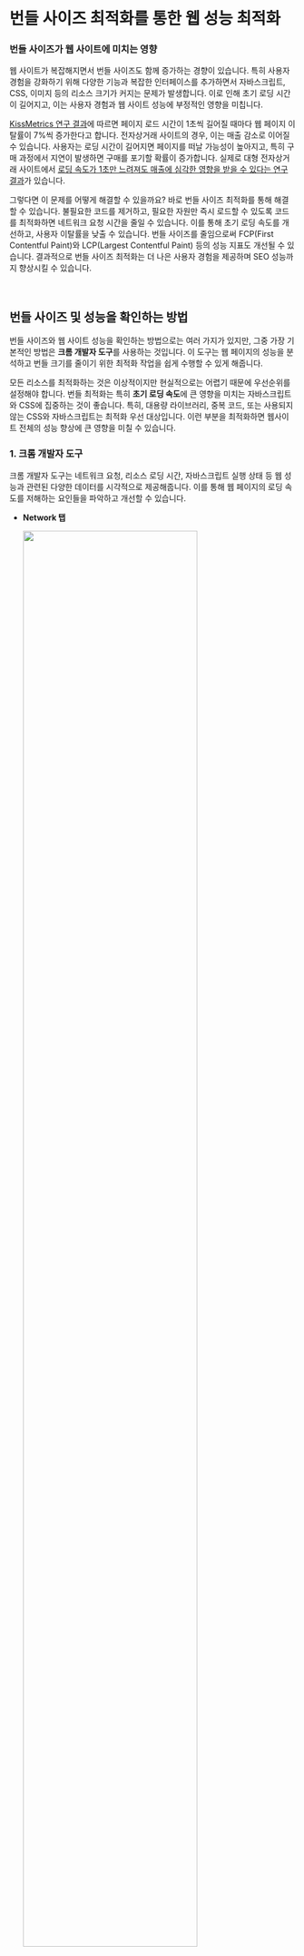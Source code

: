 # 번들 사이즈 최적화를 통한 웹 성능 최적화

### 번들 사이즈가 웹 사이트에 미치는 영향

웹 사이트가 복잡해지면서 번들 사이즈도 함께 증가하는 경향이 있습니다. 특히 사용자 경험을 강화하기 위해 다양한 기능과 복잡한 인터페이스를 추가하면서 자바스크립트, CSS, 이미지 등의 리소스 크기가 커지는 문제가 발생합니다. 이로 인해 초기 로딩 시간이 길어지고, 이는 사용자 경험과 웹 사이트 성능에 부정적인 영향을 미칩니다.

[KissMetrics 연구 결과](https://neilpatel.com/blog/loading-time/)에 따르면 페이지 로드 시간이 1초씩 길어질 때마다 웹 페이지 이탈률이 7%씩 증가한다고 합니다. 전자상거래 사이트의 경우, 이는 매출 감소로 이어질 수 있습니다. 사용자는 로딩 시간이 길어지면 페이지를 떠날 가능성이 높아지고, 특히 구매 과정에서 지연이 발생하면 구매를 포기할 확률이 증가합니다. 실제로 대형 전자상거래 사이트에서 [로딩 속도가 1초만 느려져도 매출에 심각한 영향을 받을 수 있다는 연구 결과](https://www.akamai.com/resources/white-paper/how-web-and-mobile-performance-optimize-conversion-and-user-experience)가 있습니다.

그렇다면 이 문제를 어떻게 해결할 수 있을까요? 바로 번들 사이즈 최적화를 통해 해결할 수 있습니다. 불필요한 코드를 제거하고, 필요한 자원만 즉시 로드할 수 있도록 코드를 최적화하면 네트워크 요청 시간을 줄일 수 있습니다. 이를 통해 초기 로딩 속도를 개선하고, 사용자 이탈률을 낮출 수 있습니다. 번들 사이즈를 줄임으로써 FCP(First Contentful Paint)와 LCP(Largest Contentful Paint) 등의 성능 지표도 개선될 수 있습니다. 결과적으로 번들 사이즈 최적화는 더 나은 사용자 경험을 제공하며 SEO 성능까지 향상시킬 수 있습니다.

<br/>

## 번들 사이즈 및 성능을 확인하는 방법

번들 사이즈와 웹 사이트 성능을 확인하는 방법으로는 여러 가지가 있지만, 그중 가장 기본적인 방법은 **크롬 개발자 도구**를 사용하는 것입니다. 이 도구는 웹 페이지의 성능을 분석하고 번들 크기를 줄이기 위한 최적화 작업을 쉽게 수행할 수 있게 해줍니다.

모든 리소스를 최적화하는 것은 이상적이지만 현실적으로는 어렵기 때문에 우선순위를 설정해야 합니다. 번들 최적화는 특히 **초기 로딩 속도**에 큰 영향을 미치는 자바스크립트와 CSS에 집중하는 것이 좋습니다. 특히, 대용량 라이브러리, 중복 코드, 또는 사용되지 않는 CSS와 자바스크립트는 최적화 우선 대상입니다. 이런 부분을 최적화하면 웹사이트 전체의 성능 향상에 큰 영향을 미칠 수 있습니다.

### 1. 크롬 개발자 도구

크롬 개발자 도구는 네트워크 요청, 리소스 로딩 시간, 자바스크립트 실행 상태 등 웹 성능과 관련된 다양한 데이터를 시각적으로 제공해줍니다. 이를 통해 웹 페이지의 로딩 속도를 저해하는 요인들을 파악하고 개선할 수 있습니다.

- **Network 탭**

  <img src="./image/F12_Network.png" width="80%" />

  Network 탭에서는 페이지가 로드되는 동안 발생하는 모든 네트워크 요청을 확인할 수 있습니다. 이 탭을 사용하면 웹 사이트가 로딩 중인 API 호출, 데이터 요청, 그리고 번들 파일을 포함한 모든 리소스를 분석할 수 있습니다. 각 요청의 크기와 응답 시간을 상세히 제공하기 때문에 불필요하게 큰 번들이나 느린 API 응답으로 인한 성능 저하를 쉽게 파악할 수 있습니다.

<br/>

- **Performance 탭**

  <img src="./image/F12_Performance.png" width="80%" />

  Performance 탭은 웹 페이지의 성능을 더욱 정밀하게 분석할 수 있는 도구입니다. 특정 시점의 이벤트들을 확인하여 렌더링, 페인트, 레이아웃 계산 등 다양한 단계에서 발생하는 성능 저하를 감지할 수 있습니다. 이를 통해 웹 사이트가 어떻게 렌더링되고 있는지, 그리고 번들 크기나 코드의 복잡성이 성능에 어떤 영향을 미치는지 자세히 분석할 수 있습니다.

<br/>

- **Coverage 탭**

  <img src="./image/F12_Coverage.png" width="80%" />

  Coverage 탭은 웹 페이지에서 실제로 사용된 코드와 사용되지 않은 코드를 색상으로 구분해 보여줍니다. 이를 통해 불필요한 코드를 식별하고 제거하여 번들 사이즈를 줄일 수 있습니다.

<br/>

### 2. Lighthouse

<img src="./image/Lighthouse_Logo.png" width="30%" />

Lighthouse는 구글에서 제공하는 오픈소스 자동화 도구로, 웹 사이트의 성능과 접근성, SEO, 프로그레시브 웹 앱(PWA) 지원 여부 등을 종합적으로 분석할 수 있습니다. 특히 웹 성능과 관련된 리포트를 제공하기 때문에 웹 사이트가 얼마나 빠르고 효율적으로 동작하는지 확인하는 데 유용합니다. 크롬 웹 스토어에서 설치하여 크롬 개발자 도구 내에서 실행할 수 있습니다.

<img src="./image/Lighthouse_Report.png" width="80%" />


<br/>

### 3. Webpack Bundle Analyzer

Webpack Bundle Analyzer는 Webpack 번들의 크기를 시각적으로 분석하고 최적화할 수 있는 도구입니다. 이 도구는 번들의 구조를 트리 맵(tree map) 형태로 보여주어, 어떤 모듈이 가장 많은 용량을 차지하는지, 중복된 모듈이 있는지 등을 쉽게 파악할 수 있도록 도와줍니다. 이를 통해 불필요하게 번들 사이즈를 크게 만드는 원인을 찾아내어 번들 최적화 작업을 효율적으로 진행할 수 있습니다.

<img src="./image/Webpack_Bundle_Analyzer.png" width="80%" />

- **Webpack Bundle Analyzer 설치 방법**

  다음의 명령어를 통해 설치한 뒤, 프로젝트의 Webpack 설정에 코드를 추가합니다.
  ```bash
  # NPM
  npm install --save-dev webpack-bundle-analyzer
  # Yarn
  yarn add -D webpack-bundle-analyzer
  ```

  ```js
  // webpack.config.js

  const BundleAnalyzerPlugin = require('webpack-bundle-analyzer').BundleAnalyzerPlugin;

  module.exports = {
    plugins: [
      new BundleAnalyzerPlugin()
    ]
  }
  ```

  자세한 옵션은 [webpack-bundle-analyzer github](https://www.npmjs.com/package/webpack-bundle-analyzer)에서 확인할 수 있습니다.

<br/>

## 번들 사이즈 최적화의 주요 기법

### 1. Webpack mode 설정

React에서 Webpack을 번들러로 사용하는 경우 번들 최적화를 위해 mode를 적절하게 지정하는 것이 중요합니다. [Webpack 공식 문서](https://webpack.js.org/configuration/mode/)에 따르면, Webpack의 mode 옵션은 크게 `development`, `production`, `none` 세 가지가 있고, 기본값으로는 `production`이 지정됩니다.

그렇다면 왜 Webpack의 mode 설정이 중요할까요? Webpack의 mode는 번들의 목적(개발용 또는 배포용)에 따라 최적화 수준을 결정합니다. `production` 모드에서는 코드 난독화, Tree Shaking, 파일 압축 등의 최적화 작업이 자동으로 수행되며, 결과적으로 번들 크기를 줄이고 로딩 속도를 개선합니다. Webpack 버전 5부터는 [TerserWebpackPlugin](https://webpack.js.org/plugins/terser-webpack-plugin/)이 내장되어 있어 추가적인 설정 없이도 자바스크립트 코드가 난독화되고 최적화됩니다. 반대로, `development` 모드는 디버깅과 개발 편의성을 위해 소스 맵 생성, 코드 가독성 유지 등을 기본값으로 적용하여 최적화되지 않은 번들을 생성합니다.


- **`development` 모드와 `production` 모드 비교**

  다음은 동일한 프로젝트를 `development` 모드와 `production` 모드에서 빌드한 결과를 비교한 사례입니다.

  먼저 `development` 모드에서 빌드한 프로젝트 코드를 살펴보겠습니다.

  ```js
  // webpack.config.js

  module.exports = {
    mode: 'development',
    // ... 생략
  };
  ```

  이 모드에서는 코드가 최적화되지 않으며 소스 맵(source map)이 포함되어 디버깅에 도움이 됩니다. 또한, 핫 리로딩 기능 등 개발 중 필요한 기능들이 활성화됩니다. 그러나 최종 배포용으로는 적합하지 않으며 번들 크기가 매우 커질 수 있습니다.

  <br/>

  Webpack Bundle Analyzer에서 확인한 모습은 다음과 같습니다. 

  <img src="./image/BA_development.png" width="80%" />

  위 이미지는 Webpack Bundle Analyzer로 `development` 모드에서 빌드한 번들 구조를 시각화한 결과입니다. 14.06MB의 큰 번들 파일을 확인할 수 있으며, 이는 권장하는 크기(약 244KB) 보다 약 50배 이상 초과합니다.
  
  <br/>

  
  <img src="./image/Lighthouse_development.png" width="80%" />

  또한, S3와 CDN으로 배포 후 Lighthouse로 측정한 성능 지표에서도 Performance 수치가 매우 낮게 나왔습니다. 번들 사이즈가 매우 크기 때문에 LCP 및 TBT(Total Blocking Time)와 같은 주요 성능 지표가 크게 저하되었습니다.

  <br/>

  다음으로 `production` 모드에서 프로젝트 코드를 빌드한 결과를 살펴보겠습니다.

  ```js
  // webpack.config.js

  module.exports = {
    mode: 'production',
    // ... 생략
  };
  ```

  `production` 모드에서는 Webpack이 자동으로 최적화를 수행하여 번들 크기를 줄입니다. 압축과 난독화, Tree Shaking 등이 적용되어 더 작은 번들이 생성됩니다.


  <img src="./image/BA_production.png" width="80%" />

  Webpack Bundle Analyzer로 분석한 결과, 번들 크기는 1.51MB로 `development` 모드와 비교했을 때 약 14배 감소했습니다.
  
  <br/>


  <img src="./image/Lighthouse_production.png" width="80%" />

  Lighthouse로 측정한 성능 지표도 개선되었습니다. Performance 점수가 39점에서 67점으로 상승했으며, 특히 LCP와 TBT가 크게 감소하여 웹 페이지의 초기 로딩 성능이 개선되었습니다. 번들 크기가 줄어듦에 따라 사용자가 더 빠르게 웹 페이지를 볼 수 있고, 상호작용도 빨라졌습니다.

<br/>

 Webpack을 `production` 모드로 설정하면 번들 사이즈가 크게 줄어들고 성능이 향상됩니다. 이를 통해 웹 성능 최적화와 사용자 경험에 긍정적인 영향을 미칩니다. 따라서 배포 환경에서는 `production` 모드를 사용하여 빌드하는 것이 좋습니다.

<br/>


### 2. CSS 최적화

웹 애플리케이션이 점점 더 복잡해지면서 CSS 파일의 크기도 함께 증가하고 있습니다. 특히, 대규모 프로젝트에서는 중복된 스타일, 사용되지 않는 CSS, 그리고 불필요한 공백과 주석이 포함되어 번들 크기가 불필요하게 커지는 경우가 많습니다. 이런 상황은 초기 로딩 속도를 저하시킬 뿐만 아니라, 모바일 환경과 같은 네트워크가 제한된 상황에서 사용자 경험에 부정적인 영향을 미칠 수 있습니다.

CSS 최적화는 이러한 문제를 해결하기 위해 등장했습니다. **CSS 파일의 크기를 줄이고 불필요한 요소를 제거**함으로써 브라우저가 더 빠르게 스타일을 처리할 수 있도록 도와줍니다. 이를 통해 웹 페이지 로딩 시간을 단축하고, 사용자 이탈률을 줄이며, 웹 성능을 전반적으로 향상시킬 수 있습니다.

Webpack과 같은 번들러를 사용하면 CSS 파일을 자바스크립트와 분리하여 관리할 수 있으며, 이를 통해 **필요한 CSS만 로드**하도록 최적화할 수 있습니다. Webpack의 `mini-css-extract-plugin`과 `css-minimizer-webpack-plugin`은 CSS를 독립적인 파일로 추출하고, 파일을 최소화하여 번들 크기를 줄이는 데 효과적인 도구입니다.


```tsx
const MiniCssExtractPlugin = require('mini-css-extract-plugin');
const CssMinimizerPlugin = require('css-minimizer-webpack-plugin');

module.exports = {
  mode: 'production',
  module: {
    rules: [
      {
        test: /\.css$/i,
        use: [MiniCssExtractPlugin.loader, 'css-loader'],
      },
    ],
  },
  plugins: [
    new MiniCssExtractPlugin(), // CSS를 별도 파일로 추출
  ],
  optimization: {
    minimizer: [
      '...', // 기본 TerserWebpackPlugin을 유지하기 위해 스프레드 연산자 사용
      new CssMinimizerPlugin(), // CSS 파일 최소화
    ],
  },
};
```

`mini-css-extract-plugin`으로 번들에서 CSS를 별도의 파일로 추출하고, `css-minimizer-webpack-plugin`을 통해 CSS 파일을 최소화합니다.

이때, 주의할 점은 `minimizer` 설정에서 스프레드 연산자 `'...'`를 추가해야 한다는 것입니다. Webpack은 기본적으로 자바스크립트 파일을 최적화하기 위해 `TerserWebpackPlugin`을 내장하고 있습니다. 이 플러그인을 유지하면서 `CssMinimizerPlugin`을 추가하기 위해서는 스프레드 연산자를 사용해야 합니다. 스프레드 연산자를 사용하지 않으면 기본 자바스크립트 최적화 플러그인이 덮어쓰여지고, CSS 최적화만 적용될 수 있기 때문에 주의해야 합니다.

- **CSS 최적화 결과 분석**

  CSS 최적화 전후의 번들 사이즈를 비교해 보겠습니다.

  <img src="./image/BA_production.png" width="80%" />

  CSS 최적화 전에는 `production` mode로 빌드했을 때, 파싱된 번들 사이즈가 **1.51MB**였습니다.

  <img src="./image/CSS_Minify_After.png" width="80%" />

  CSS 최적화 후 같은 방법으로 빌드했을 때, 번들 사이즈는 **1.47MB**로 감소했습니다. 최적화 과정에서 CSS 파일이 별도로 분리되었고, 0.04MB 크기의 CSS 파일이 번들에서 제외되었습니다. 이를 통해 전체 번들 사이즈가 소폭 줄어들었습니다.

  <img src="./image/CSS_Minify_After_Files.png" width="80%" />

<br/>

- **번들 사이즈 감소율**

  최적화 전후의 번들 크기를 정리한 표는 다음과 같습니다.

  | CSS 최적화 전 | CSS 최적화 후 | 감소율 |
  |---------------|---------------|---------|
  | 1.51MB        | 1.47MB        | 2.65%   |

<br/>

- **성능 지표 분석**

  WebpageTest에서 측정한 결과, TTFB(Time To First Byte), FCP, SI(Speed Index), LCP 등의 Web Core Vitals 지표는 거의 변화가 없었습니다. 번들 크기가 약간 줄어들었지만, 감소율이 **2.65%** 에 불과해 실질적인 성능 향상은 미미했습니다.
  |   | 이미지 |
  |----|--------|
  |  WebpageTest CSS 최적화 전  | <img src="./image/CSS_Minify_Before_WebpageTest.png" width="90%" /> |
  | WebpageTest CSS 최적화 후  | <img src="./image/CSS_Minify_After_WebpageTest.png" width="90%" /> |

<br/>

### 3. 코드 스플리팅 (Code Splitting)

더 큰 성능 개선 효과를 얻고 싶다면 코드 스플리팅을 활용할 수 있습니다.

- **코드 스플리팅과 Lazy Loading**
  코드 스플리팅은 초기 로딩 속도를 개선하기 위해 자바스크립트 파일을 여러 개의 작은 번들로 나누어 특정 페이지나 기능에 필요한 코드만 로드하도록 하는 기법입니다. 특히 사용자가 애플리케이션의 특정 기능만을 사용할 때 전체 자바스크립트 파일을 로드하지 않고 필요한 부분만 불러올 수 있어 효율적입니다.

  Lazy Loading은 코드 스플리팅으로 분할된 코드 청크를 실제로 필요한 시점에 비동기적으로 로드하는 방법입니다. 예를 들어, 사용자가 특정 페이지나 기능을 요청하기 전까지는 해당 코드를 로드하지 않습니다.

- **Lazy loading 적용 예시**

  아래 코드는 Lazy Loading을 적용한 프로젝트 코드입니다. `MainPage`를 대표로 소개하고 있으며, 다른 페이지의 코드에도 `lazy`가 적용되어 있습니다.


  ```tsx
  import React, { lazy, Suspense } from 'react';
  import LoadingSpinner from './components/common/LoadingSpinner/LoadingSpinner';
  import QueryErrorBoundary from './components/common/Error/QueryErrorBoundary';
  // ... 기타 import

  // Lazy Loading
  const MainPage = lazy(() => import('./pages/MainPage'));

  const root = ReactDOM.createRoot(document.getElementById('root') as HTMLElement);

  const routes = [
    {
      path: ROUTES.main,
      element: (
        <QueryErrorBoundary>
          <App>
            <Suspense fallback={<LoadingSpinner />}>
              <MainPage />
            </Suspense>
          </App>
        </QueryErrorBoundary>
      ),
    },
    // ... 다른 페이지들
  ];

  export const router = createBrowserRouter(routes, {
    basename: ROUTES.main,
  });

  root.render(
    <React.StrictMode>
      <RouterProvider router={router} />
    </React.StrictMode>,
  );

  ```

  Lazy Loading 적용 후 Bundle Analyzer로 확인했을 때, 다음과 같이 여러 청크로 나뉘어 있음을 확인할 수 있습니다.

  |   | 이미지 |
  |----|--------|
  |  Lazy Loading 적용 전  | <img src="./image/CSS_Minify_After.png" width="90%" /> |
  | Lazy Loading 적용 후  | <img src="./image/Lazy_Loading_After.png" width="90%" /> |

  각 번들 사이즈도 줄어든 것을 볼 수 있습니다. 메인 페이지에서 불러오는 청크 파일 두 종류는 다음과 같은데요, 
  <img src="./image/MainPage_chunk.png" width="80%" />

  Bundle Analyzer를 통해 확인하면 사이즈는 다음과 같습니다.

  |   | 이미지 | 파싱 사이즈 | gzip 압축 사이즈 |
  |----|--------|---|---|
  |  메인 페이지 index.js 청크  | <img src="./image/MainPage_index.png" width="90%" /> | 312.79KB | 109.05KB|
  | 메인 페이지 MainPage 청크  | <img src="./image/MainPage_main.png" width="90%" /> | 10.3KB | 3.54KB|

  WebpageTest 결과도 크게 개선되었습니다.

  |   | 이미지 |
  |----|--------|
  | Lazy Loading 적용 전 WebpageTest |<img src="./image/CSS_Minify_After_WebpageTest.png" width="90%" /> |
  | Lazy Loading 적용 후 WebpageTest |<img src="./image/Lazy_Loading_After_WebpageTest.png" width="90%" /> |

  지표를 자세히 살펴보면 다음과 같습니다.

  | Lazy Loading | FCP | LCP | TBT | CLS | SI |
  |----|---|---|---|---|---|
  | 적용 전 | 5.420s | 6.358s | 0.000s | 0 | 6.423s |
  | 적용 후 | 2.791s | 4.671s | 0.000s | 0 | 4.704s |
  | 개선율 | 48.5% 개선 | 26.5% 개선 | - | - | 26.8% 개선 |

  위의 지표에서 알 수 있듯이, 코드 스플리팅과 Lazy Loading을 적용하면 웹 사이트의 성능이 크게 향상됩니다. 특히 FCP는 약 48.5% 개선되어 사용자에게 초기 콘텐츠를 더 빠르게 제공합니다. LCP와 SI도 각각 **26.5%** 와 **26.8%** 의 개선을 보여 전반적인 로딩 속도가 향상되었습니다.

  코드 스플리팅은 웹 사이트 성능 최적화에 중요한 역할을 합니다. 초기 로딩 시간을 단축하여 사용자가 페이지에 빠르게 접근할 수 있도록 하고, 네트워크 트래픽을 효율적으로 관리하여 불필요한 리소스 로딩을 방지합니다. 이는 곧 사용자 경험의 향상으로 이어집니다.

  모듈 번들러와 프레임워크의 기능을 적극 활용하여 코드 스플리팅을 구현하면 더욱 빠르고 효율적인 서비스를 개발할 수 있습니다. 예를 들어, Webpack의 동적 import나 React의 `React.lazy`와 `Suspense`를 사용하여 필요한 시점에만 코드를 로드할 수 있습니다.

<br/>

## 결론

번들 사이즈 최적화는 웹 성능을 향상시키는 데 필수적인 요소입니다. 번들 크기를 줄이면 초기 로딩 시간이 단축되어 사용자에게 더 빠른 서비스를 제공할 수 있습니다. 이는 사용자 이탈률 감소와 전환율 상승으로 이어져 비즈니스 측면에도 긍정적인 영향을 미칩니다.

지금까지 Webpack의 `production` 모드 설정을 통해 기본적인 코드 압축과 최적화를 적용하였고, `mini-css-extract-plugin`과 `css-minimizer-webpack-plugin`을 사용하여 CSS 파일도 효율적으로 관리할 수 있었습니다. 또한, `Lazy Loading`을 도입하여 필요한 코드만 필요한 시점에 로드하는 `코드 스플리팅`을 적용함으로써 번들 사이즈를 더욱 줄일 수 있었습니다.

번들 사이즈 최적화는 단순히 파일 크기를 줄이는 것을 넘어 사용자 경험과 비즈니스 성과에 직접적인 영향을 끼칩니다. 번들 사이즈 최적화를 통해 웹 성능을 향상하여 더 빠르고 효율적인 웹 서비스를 제공한다면, 사용자 만족도와 전환율을 높일 수 있을 것입니다.

<br/>

### 참고 자료
- 유동균, 프론트엔드 성능 최적화 가이드, 인사이트, 2022.
- [How Loading Time Affects Your Bottom Line](https://neilpatel.com/blog/loading-time/)
- [How Web and Mobile Performance Optimize Conversion and User Experience](https://www.akamai.com/resources/white-paper/how-web-and-mobile-performance-optimize-conversion-and-user-experience)
- [webpack-bundle-analyzer npm package](https://www.npmjs.com/package/webpack-bundle-analyzer)
- [Webpack document - mode](https://webpack.js.org/configuration/mode/)
- [Webpack document - TerserWebpackPlugin](https://webpack.js.org/plugins/terser-webpack-plugin/)
- [Webpack document - code splitting](https://webpack.kr/guides/code-splitting/)
- [Lighthouse document](https://developer.chrome.com/docs/lighthouse/overview?hl=ko)
- [React document - lazy](https://react.dev/reference/react/lazy)
